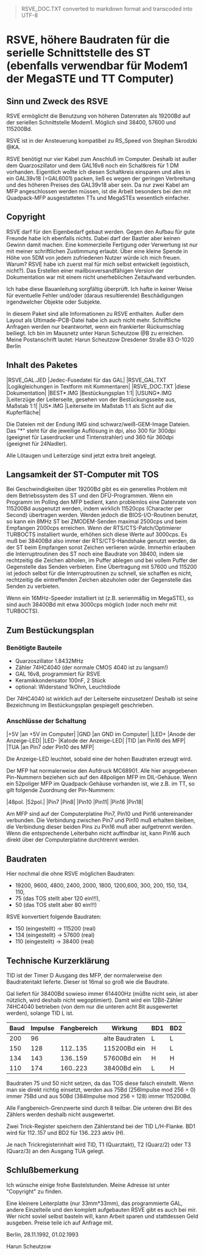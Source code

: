 > RSVE_DOC.TXT converted to markdown format and transcoded into UTF-8

# RSVE, höhere Baudraten für die serielle Schnittstelle des ST (ebenfalls verwendbar für Modem1 der MegaSTE und TT Computer)


## Sinn und Zweck des RSVE

RSVE ermöglicht die Benutzung von höheren Datenraten als 19200Bd auf der
seriellen Schnittstelle Modem1. Möglich sind 38400, 57600 und 115200Bd.

RSVE ist in der Ansteuerung kompatibel zu RS_Speed von Stephan Skrodzki
@KA.

RSVE benötigt nur vier Kabel zum Anschluß im Computer. Deshalb ist außer
dem Quarzoszillator und dem GAL16v8 noch ein Schaltkreis für 1 DM
vorhanden. Eigentlich wollte ich diesen Schaltkreis einsparen und alles in
ein GAL39v18 (=GAL6001) packen, ließ es wegen der geringen Verbreitung und
des höheren Preises des GAL39v18 aber sein. Da nur zwei Kabel am MFP
angeschlossen werden müssen, ist die Arbeit besonders bei den mit
Quadpack-MFP ausgestatteten TTs und MegaSTEs wesentlich einfacher.

## Copyright

RSVE darf für den Eigenbedarf gebaut werden. Gegen den Aufbau für gute
Freunde habe ich ebenfalls nichts. Dabei darf der Bastler aber keinen
Gewinn damit machen. Eine kommerzielle Fertigung oder Verwertung ist nur
mit meiner schriftlichen Zustimmung erlaubt. Über eine kleine Spende in
Höhe von 5DM von jedem zufriedenen Nutzer würde ich mich freuen. Warum?
RSVE habe ich zuerst mal für mich selbst entwickelt (egoistisch, nicht?).
Das Erstellen einer mailboxversandfähigen Version der Dokumentation war mit
einem nicht unerheblichen Zeitaufwand verbunden.

Ich habe diese Bauanleitung sorgfältig überprüft. Ich hafte in keiner Weise
für eventuelle Fehler und/oder (daraus resultierende) Beschädigungen
irgendwelcher Objekte oder Subjekte.

In diesem Paket sind alle Informationen zu RSVE enthalten. Außer dem Layout
als Ultimade-PCB-Datei habe ich auch nicht mehr.
Schriftliche Anfragen werden nur beantwortet, wenn ein frankierter
Rückumschlag beiliegt.
Ich bin im Mausnetz unter
Harun Scheutzow @B
zu erreichen. Meine Postanschrift lautet:
Harun Scheutzow
Dresdener Straße 83
O-1020 Berlin


## Inhalt des Paketes

|RSVE_GAL.JED   |Jedec-Fusedatei für das GAL|
|RSVE_GAL.TXT   |Logikgleichungen in Textform mit Kommentaren|
|RSVE_DOC.TXT   |diese Dokumentation|
|BEST*.IMG      |Bestückungsplan 1:1|
|USUNG*.IMG     |Leiterzüge der Leiterseite, gesehen von der Bestückungsseite aus, Maßstab 1:1|
|US*.IMG        |Leiterseite im Maßstab 1:1 als Sicht auf die Kupferfläche|

Die Dateien mit der Endung IMG sind schwarz/weiß-GEM-Image Dateien. Das "*"
steht für die jeweilige Auflösung in dpi, also 300 für 300dpi (geeignet für
Laserdrucker und Tintenstrahler) und 360 für 360dpi (geeignet für 24Nadler).

Alle Lötaugen und Leiterzüge sind jetzt extra breit angelegt.


## Langsamkeit der ST-Computer mit TOS

Bei Geschwindigkeiten über 19200Bd gibt es ein generelles Problem mit dem
Betriebssystem des ST und den DFÜ-Programmen. Wenn ein Programm im Polling
den MFP bedient, kann problemlos eine Datenrate von 115200Bd ausgenutzt
werden, indem wirklich 11520cps (Character per Second) übertragen werden.
Werden jedoch die BIOS-I/O-Routinen benutzt, so kann ein 8MHz ST bei
ZMODEM-Senden maximal 2500cps und beim Empfangen 2000cps erreichen. Wenn
der RTS/CTS-Patch/Optimierer TURBOCTS installiert wurde, erhöhen sich diese
Werte auf 3000cps. Es muß bei 38400Bd also immer der RTS/CTS-Handshake
genutzt werden, da der ST beim Empfangen sonst Zeichen verlieren würde.
Immerhin erlauben die Interruptroutinen des ST noch eine Baudrate von
38400, indem sie rechtzeitig die Zeichen abholen, im Puffer ablegen und bei
vollem Puffer der Gegenstelle das Senden verbieten. Eine Übertragung mit
57600 und 115200 ist jedoch selbst für die Interruptroutinen zu schnell,
sie schaffen es nicht, rechtzeitig die eintreffenden Zeichen abzuholen oder
der Gegenstelle das Senden zu verbieten.

Wenn ein 16MHz-Speeder installiert ist (z.B. serienmäßig im MegaSTE), so
sind auch 38400Bd mit etwa 3000cps möglich (oder noch mehr mit TURBOCTS).


## Zum Bestückungsplan

### Benötigte Bauteile

* Quarzoszillator 1.8432MHz
* Zähler 74HC4040 (der normale CMOS 4040 ist zu langsam!)
* GAL 16v8, programmiert für RSVE
* Keramikkondensator 100nF, 2 Stück
* optional: Widerstand 1kOhm, Leuchtdiode

Der 74HC4040 ist wirklich auf der Leiterseite einzusetzen! Deshalb ist
seine Bezeichnung im Bestückungsplan gespiegelt geschrieben.

### Anschlüsse der Schaltung

|+5V   |an +5V im Computer|
|GND   |an GND im Computer|
|LED+  |Anode der Anzeige-LED|
|LED-  |Katode der Anzeige-LED|
|TID   |an Pin16 des MFP|
|TUA   |an Pin7 oder Pin10 des MFP|

Die Anzeige-LED leuchtet, sobald eine der hohen Baudraten erzeugt wird.

Der MFP hat normalerweise den Aufdruck MC68901. Alle hier angegebenen
Pin-Nummern beziehen sich auf den 48poligen MFP im DIL-Gehäuse. Wenn ein
52poliger MFP im Quadpack-Gehäuse vorhanden ist, wie z.B. im TT, so gilt
folgende Zuordnung der Pin-Nummern:

|48pol.  |52pol.|
|Pin7    |Pin8|
|Pin10   |Pin11|
|Pin16   |Pin18|

Am MFP sind auf der Computerplatine Pin7, Pin10 und Pin16 untereinander
verbunden. Die Verbindung zwischen Pin7 und Pin10 muß erhalten bleiben, die
Verbindung dieser beiden Pins zu Pin16 muß aber aufgetrennt werden. Wenn
die entsprechende Leiterbahn nicht auffindbar ist, kann Pin16 auch direkt
über der Computerplatine durchtrennt werden.


## Baudraten

Hier nochmal die ohne RSVE möglichen Baudraten:
* 19200, 9600, 4800, 2400, 2000, 1800, 1200,600, 300, 200, 150, 134, 110,
* 75 (das TOS stellt aber 120 ein!!!),
* 50 (das TOS stellt aber 80 ein!!!)

RSVE konvertiert folgende Baudraten:
* 150 (eingestellt) -> 115200 (real)
* 134 (eingestellt) ->  57600 (real)
* 110 (eingestellt) ->  38400 (real)


## Technische Kurzerklärung

TID ist der Timer D Ausgang des MFP, der normalerweise den Baudratentakt
lieferte. Dieser ist 16mal so groß wie die Baudrate.

Gal liefert für 38400Bd sowieso immer 614400Hz (müßte nicht sein, ist aber
nützlich, wird deshalb nicht wegoptimiert). Damit wird ein 12Bit-Zähler
74HC4040 betrieben (von dem nur die unteren acht Bit ausgewertet werden),
solange TID L ist.

|Baud  |Impulse  |Fangbereich  |Wirkung          |BD1   |BD2|
|---   |---      |---          |---              |---   |---|
|200   | 96      |             |alte Baudraten   | L    | L |
|150   |128      |112..135     |115200Bd ein     | H    | L |
|134   |143      |136..159     | 57600Bd ein     | H    | H |
|110   |174      |160..223     | 38400Bd ein     | L    | H |

Baudraten 75 und 50 nicht setzen, da das TOS diese falsch einstellt. Wenn
man sie direkt richtig einsetzt, werden aus 75Bd (256Impulse mod 256 = 0)
immer 75Bd und aus 50Bd (384Impulse mod 256 = 128) immer 115200Bd.

Alle Fangbereich-Grenzwerte sind durch 8 teilbar. Die unteren drei Bit des
Zählers werden deshalb nicht ausgewertet.

Zwei Trick-Register speichern den Zählerstand bei der TID L/H-Flanke. BD1
wird für 112..157 und BD2 für 136..223 aktiv (H).

Je nach Trickregisterinhalt wird TID, T1 (Quarztakt), T2 (Quarz/2) oder T3
(Quarz/3) an den Ausgang TUA gelegt.


## Schlußbemerkung

Ich wünsche einige frohe Bastelstunden. Meine Adresse ist unter "Copyright"
zu finden.

Eine kleinere Leiterplatte (nur 33mm*33mm), das programmierte GAL, andere
Einzelteile und den komplett aufgebauten RSVE gibt es auch bei mir. Wer
nicht soviel selbst basteln will, kann Arbeit sparen und stattdessen Geld
ausgeben. Preise teile ich auf Anfrage mit.

Berlin, 28.11.1992, 01.02.1993

Harun Scheutzow

